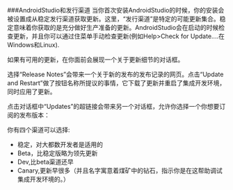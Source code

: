 ###AndroidStudio和发行渠道
当你首次安装AndroidStudio的时候，你的安装会被设置成从稳定发行渠道获取更新。这里，“发行渠道”是特定的可能更新集合。稳定意味着你获取的是充分做好生产准备的更新。AndroidStudio会在启动的时候检查更新，并且你可以通过住菜单手动检查更新(例如Help>Check for Update....在Windows和Linux).

如果有可用的更新，在你面前会展现一个关于更新细节的对话框。

选择“Release Notes”会带来一个关于新的发布的发布记录的网页。点击“Update and Restart”做了按钮名称所提议的事情，它下载了更新并重启了集成开发环境，同时应用了更新。

点击对话框中“Updates”的超链接会带来另一个对话框，允许你选择一个你想要订阅的发布版本：

你有四个渠道可以选择:

* 稳定，对大都数开发者是适用的
* Beta，比稳定版略为领先更新
* Dev,比beta渠道还早
* Canary,更新早很多（并且名字寓意着煤矿中的钻石，指示你是在这帮助调试集成开发环境的。）

